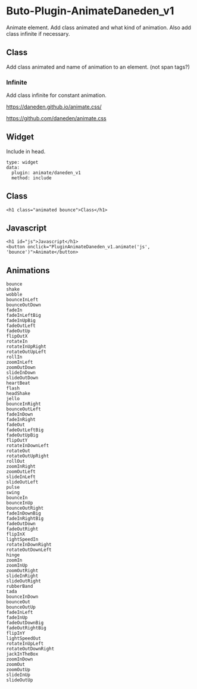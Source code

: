# Buto-Plugin-AnimateDaneden_v1

Animate element.
Add class animated and what kind of animation. Also add class infinite if necessary.

## Class

Add class animated and name of animation to an element. (not span tags?)

### Infinite
Add class infinite for constant animation.


https://daneden.github.io/animate.css/

https://github.com/daneden/animate.css


## Widget
Include in head.
```
type: widget
data:
  plugin: animate/daneden_v1
  method: include
```

## Class
```
<h1 class="animated bounce">Class</h1>
```


## Javascript
```
<h1 id="js">Javascript</h1>
<button onclick="PluginAnimateDaneden_v1.animate('js', 'bounce')">Animate</button>
```


## Animations

```
bounce
shake
wobble
bounceInLeft
bounceOutDown
fadeIn
fadeInLeftBig
fadeInUpBig
fadeOutLeft
fadeOutUp
flipOutX
rotateIn
rotateInUpRight
rotateOutUpLeft
rollIn
zoomInLeft
zoomOutDown
slideInDown
slideOutDown
heartBeat
flash
headShake
jello
bounceInRight
bounceOutLeft
fadeInDown
fadeInRight
fadeOut
fadeOutLeftBig
fadeOutUpBig
flipOutY
rotateInDownLeft
rotateOut
rotateOutUpRight
rollOut
zoomInRight
zoomOutLeft
slideInLeft
slideOutLeft
pulse
swing
bounceIn
bounceInUp
bounceOutRight
fadeInDownBig
fadeInRightBig
fadeOutDown
fadeOutRight
flipInX
lightSpeedIn
rotateInDownRight
rotateOutDownLeft
hinge
zoomIn
zoomInUp
zoomOutRight
slideInRight
slideOutRight
rubberBand
tada
bounceInDown
bounceOut
bounceOutUp
fadeInLeft
fadeInUp
fadeOutDownBig
fadeOutRightBig
flipInY
lightSpeedOut
rotateInUpLeft
rotateOutDownRight
jackInTheBox
zoomInDown
zoomOut
zoomOutUp
slideInUp
slideOutUp
```

